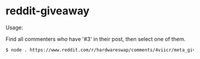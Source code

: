 # reddit-giveaway


Usage:

Find all commenters who have '#3' in their post, then select one of them.

```bash
$ node . https://www.reddit.com/r/hardwareswap/comments/4viicr/meta_giveaway_cooler_master_hyper_212_evo_x2_moto.json '#2'
```
